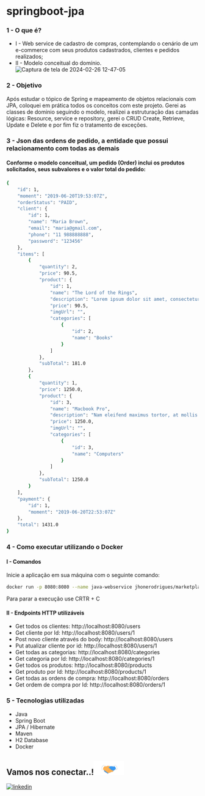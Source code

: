# springboot-jpa

### 1 - O que é?
- I - Web service de cadastro de compras, contemplando o cenário de um e-commerce com seus produtos cadastrados, clientes e pedidos realizados;
- II - Modelo conceitual do domínio.
![Captura de tela de 2024-02-26 12-47-05](https://github.com/JhoneRodrigues/springboot-jpa/assets/110574688/f7957f21-47e3-4f68-8c7f-68aae5f99a0c)


### 2 - Objetivo
Após estudar o tópico de Spring e mapeamento de objetos relacionais com JPA, coloquei em prática todos os conceitos com este projeto. Gerei as classes de dominio seguindo o modelo, realizei a estruturação das camadas lógicas: Resource, service e repository, gerei o CRUD Create, Retrieve, Update e Delete e por fim fiz o tratamento de exceções.

### 3 - Json das ordens de pedido, a entidade que possui relacionamento com todas as demais

#### Conforme o modelo conceitual, um pedido (Order) inclui os produtos solicitados, seus subvalores e o valor total do pedido:
```bash
{
    "id": 1,
    "moment": "2019-06-20T19:53:07Z",
    "orderStatus": "PAID",
    "client": {
        "id": 1,
        "name": "Maria Brown",
        "email": "maria@gmail.com",
        "phone": "11 988888888",
        "password": "123456"
    },
    "items": [
        {
            "quantity": 2,
            "price": 90.5,
            "product": {
                "id": 1,
                "name": "The Lord of the Rings",
                "description": "Lorem ipsum dolor sit amet, consectetur.",
                "price": 90.5,
                "imgUrl": "",
                "categories": [
                    {
                        "id": 2,
                        "name": "Books"
                    }
                ]
            },
            "subTotal": 181.0
        },
        {
            "quantity": 1,
            "price": 1250.0,
            "product": {
                "id": 3,
                "name": "Macbook Pro",
                "description": "Nam eleifend maximus tortor, at mollis.",
                "price": 1250.0,
                "imgUrl": "",
                "categories": [
                    {
                        "id": 3,
                        "name": "Computers"
                    }
                ]
            },
            "subTotal": 1250.0
        }
    ],
    "payment": {
        "id": 1,
        "moment": "2019-06-20T22:53:07Z"
    },
    "total": 1431.0
}
```

### 4 - Como executar utilizando o Docker
#### I - Comandos
Inicie a aplicação em sua máquina com o seguinte comando:
```bash
docker run -p 8080:8080 --name java-webservice jhonerodrigues/marketplace:0.0.2-SNAPSHOT 
```
Para parar a execução use CRTR + C
#### II - Endpoints HTTP utilizáveis
- Get todos os clientes: http://localhost:8080/users
- Get cliente por Id: http://localhost:8080/users/1
- Post novo cliente através do body: http://localhost:8080/users
- Put atualizar cliente por id: http://localhost:8080/users/1
- Get todas as categorias: http://localhost:8080/categories
- Get categoria por Id: http://localhost:8080/categories/1
- Get todos os produtos: http://localhost:8080/products
- Get produto por Id: http://localhost:8080/products/1
- Get todas as ordens de compra: http://localhost:8080/orders
- Get ordem de compra por Id: http://localhost:8080/orders/1

### 5 - Tecnologias utilizadas
<ul>
  <li>Java</li>
  <li>Spring Boot</li>
  <li>JPA / Hibernate</li>
  <li>Maven</li>
  <li>H2 Database</li>
  <li>Docker</li>
</ul>

## <b> Vamos nos conectar..!</b><img src="https://github.com/0xAbdulKhalid/0xAbdulKhalid/raw/main/assets/mdImages/handshake.gif" width ="80">
<a href="https://www.linkedin.com/in/jhonerodrigues/" target="_blank">
<img src="https://img.shields.io/badge/linkedin:  jhone rodrigues-%2300acee.svg?color=405DE6&style=for-the-badge&logo=linkedin&logoColor=white" alt=linkedin style="margin-bottom: 5px;"/>
</a>
